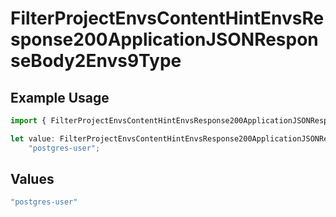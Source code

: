 # FilterProjectEnvsContentHintEnvsResponse200ApplicationJSONResponseBody2Envs9Type

## Example Usage

```typescript
import { FilterProjectEnvsContentHintEnvsResponse200ApplicationJSONResponseBody2Envs9Type } from "@vercel/sdk/models/operations";

let value: FilterProjectEnvsContentHintEnvsResponse200ApplicationJSONResponseBody2Envs9Type =
    "postgres-user";
```

## Values

```typescript
"postgres-user"
```